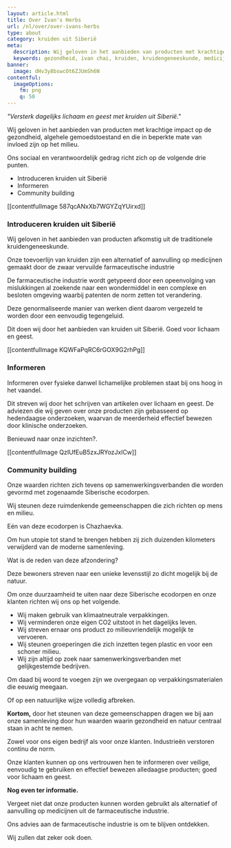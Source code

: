 ```yaml
---
layout: article.html
title: Over Ivan's Herbs
url: /nl/over/over-ivans-herbs
type: about
category: kruiden uit Siberië
meta:
  description: Wij geloven in het aanbieden van producten met krachtige impact de gezondheid, algehele gemoedstoestand en die in beperkte mate van invloed zijn op het milieu. Benieuwd waar wij voor staan?
  keywords: gezondheid, ivan chai, kruiden, kruidengeneeskunde, medicijn, voordelen, lichaam, geest, siberië, introduceren, kruiden, informeren, community building, siberische kruidenthee, milieu, eco7-standaard
banner:
  image: dHv3y8bswcOt6ZJUmSh6N
contentful:
  imageOptions:
    fm: png
    q: 50
---
```

_"Versterk dagelijks lichaam en geest met kruiden uit Siberië."_

Wij geloven in het aanbieden van producten met krachtige impact op de gezondheid, algehele gemoedstoestand en die in beperkte mate van invloed zijn op het milieu.

Ons sociaal en verantwoordelijk gedrag richt zich op de volgende drie punten.

* Introduceren kruiden uit Siberië
* Informeren
* Community building

[[contentfulImage 587qcANxXb7WGYZqYUirxd]]

### Introduceren kruiden uit Siberië

Wij geloven in het aanbieden van producten afkomstig uit de traditionele kruidengeneeskunde.

Onze toevoerlijn van kruiden zijn een alternatief of aanvulling op medicijnen gemaakt door de zwaar vervuilde farmaceutische industrie

De farmaceutische industrie wordt getypeerd door een opeenvolging van mislukkingen al zoekende naar een wondermiddel in een complexe en besloten omgeving waarbij patenten de norm zetten tot verandering.

Deze genormaliseerde manier van werken dient daarom vergezeld te worden door een eenvoudig tegengeluid.

Dit doen wij door het aanbieden van kruiden uit Siberië. Goed voor lichaam en geest.

[[contentfulImage KQWFaPqRC6rGOX9G2rhPg]]

### Informeren

Informeren over fysieke danwel lichamelijke problemen staat bij ons hoog in het vaandel.

Dit streven wij door het schrijven van artikelen over lichaam en geest. De adviezen die wij geven over onze producten zijn gebasseerd op hedendaagse onderzoeken, waarvan de meerderheid effectief bewezen door klinische onderzoeken.

Benieuwd naar onze inzichten?.



[[contentfulImage QzIUfEuB5zxJRYozJxlCw]]

### Community building

Onze waarden richten zich tevens op samenwerkingsverbanden die worden gevormd met zogenaamde Siberische ecodorpen.

Wij steunen deze ruimdenkende gemeenschappen die zich richten op mens en milieu.

Eén van deze ecodorpen is Chazhaevka.

Om hun utopie tot stand te brengen hebben zij zich duizenden kilometers verwijderd van de moderne samenleving.

Wat is de reden van deze afzondering?

Deze bewoners streven naar een unieke levensstijl zo dicht mogelijk bij de natuur.

Om onze duurzaamheid te uiten naar deze Siberische ecodorpen en onze klanten richten wij ons op het volgende.

* Wij maken gebruik van klimaatneutrale verpakkingen.
* Wij verminderen onze eigen CO2 uitstoot in het dagelijks leven.
* Wij streven ernaar ons product zo milieuvriendelijk mogelijk te vervoeren.
* Wij steunen groeperingen die zich inzetten tegen plastic en voor een schoner milieu.
* Wij zijn altijd op zoek naar samenwerkingsverbanden met gelijkgestemde bedrijven.

Om daad bij woord te voegen zijn we overgegaan op verpakkingsmaterialen die eeuwig meegaan.

Of op een natuurlijke wijze volledig afbreken.

**Kortom,**
door het steunen van deze gemeenschappen dragen we bij aan onze samenleving door hun waarden waarin gezondheid en natuur centraal staan in acht te nemen.

Zowel voor ons eigen bedrijf als voor onze klanten. Industrieën verstoren continu de norm.

Onze klanten kunnen op ons vertrouwen hen te informeren over veilige, eenvoudig te gebruiken en effectief bewezen alledaagse producten; goed voor lichaam en geest.

**Nog even ter informatie.**

Vergeet niet dat onze producten kunnen worden gebruikt als alternatief of aanvulling op medicijnen uit de farmaceutische industrie.

Ons advies aan de farmaceutische industrie is om te blijven ontdekken.

Wij zullen dat zeker ook doen.
